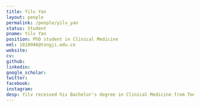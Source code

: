 ```yaml
---
title: Yilv Yan
layout: people
permalink: /people/yilv_yan
status: Student
pname: Yilv Yan
position: PhD student in Clinical Medicine
eml: 1810946@tongji.edu.cn
website: 
cv: 
github: 
linkedin:
google_scholar: 
twitter: 
facebook: 
instagram:
desp: Yilv received his Bachelor's degree in Clinical Medicine from Tongji University in 2018. His Current research is focusing on the transcriptome, genome and proteome of lung cancer.
---
```


